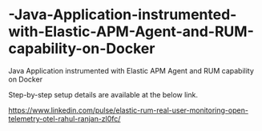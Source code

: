 # -Java-Application-instrumented-with-Elastic-APM-Agent-and-RUM-capability-on-Docker
​​​​​​​Java Application instrumented with Elastic APM Agent and RUM capability on Docker

Step-by-step setup details are available at the below link.



https://www.linkedin.com/pulse/elastic-rum-real-user-monitoring-open-telemetry-otel-rahul-ranjan-zl0fc/
